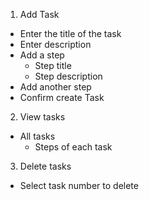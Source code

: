 1. Add Task
  - Enter the title of the task
  - Enter description
  - Add a step
    + Step title
    + Step description
  - Add another step
  - Confirm create Task

2. View tasks
  - All tasks
    - Steps of each task

3. Delete tasks
  - Select task number to delete
